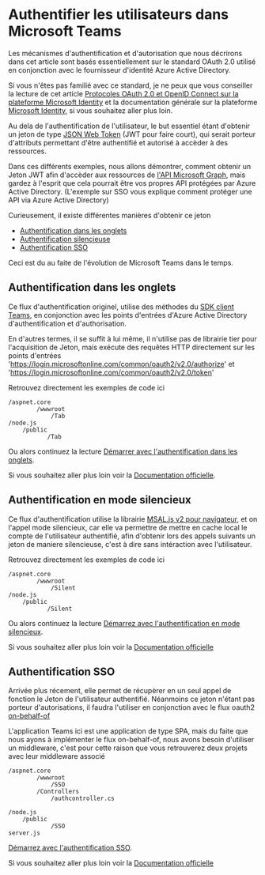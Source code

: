 # Authentifier les utilisateurs dans Microsoft Teams

Les mécanismes d'authentification et d'autorisation que nous décrirons dans cet article sont basés essentiellement sur le standard OAuth 2.0 utilisé en conjonction avec le fournisseur d'identité Azure Active Directory.

Si vous n'êtes pas familié avec ce standard, je ne peux que vous conseiller la lecture de cet article [Protocoles OAuth 2.0 et OpenID Connect sur la plateforme Microsoft Identity](https://docs.microsoft.com/fr-fr/azure/active-directory/develop/active-directory-v2-protocols) et la documentation générale sur la plateforme [Microsoft Identity](https://docs.microsoft.com/fr-fr/azure/active-directory/develop/), si vous souhaitez aller plus loin.

Au dela de l'authentification de l'utilisateur, le but essentiel étant d'obtenir un jeton de type [JSON Web Token](https://fr.wikipedia.org/wiki/JSON_Web_Token) (JWT pour faire court), qui serait porteur d'attributs permettant d'être authentifié et autorisé à accèder à des ressources.

Dans ces différents exemples, nous allons démontrer, comment obtenir un Jeton JWT afin d'accèder aux ressources de [l'API Microsoft Graph](https://docs.microsoft.com/fr-fr/graph/api/overview?view=graph-rest-1.0), mais gardez à l'esprit que cela pourrait être vos propres API protégées par Azure Active Directory. (L'exemple sur SSO vous explique comment protéger une API via Azure Active Directory)

Curieusement, il existe différentes manières d'obtenir ce jeton

* [Authentification dans les onglets](#Authentification-dans-les-onglets)
* [Authentification silencieuse](#Authentification-en-mode-silencieux)
* [Authentification SSO](#Authentification-SSO)

Ceci est du au faite de l'évolution de Microsoft Teams dans le temps.

## Authentification dans les onglets

Ce flux d'authentification originel, utilise des méthodes du [SDK client Teams](https://docs.microsoft.com/fr-fr/javascript/api/overview/msteams-client?view=msteams-client-js-latest), en conjonction avec les points d'entrées d'Azure Active Directory d'authentification et d'authorisation.

En d'autres termes, il se suffit à lui même, il n'utilise pas de librairie tier pour l'acquisition de Jeton, mais exécute des requêtes HTTP directement sur les points d'entrées 'https://login.microsoftonline.com/common/oauth2/v2.0/authorize' et 'https://login.microsoftonline.com/common/oauth2/v2.0/token'

Retrouvez directement les exemples de code ici

    /aspnet.core
            /wwwroot
                /Tab            
    /node.js
        /public
               /Tab    

Ou alors continuez la lecture [Démarrer avec l'authentification dans les onglets](./Tab.md).

Si vous souhaitez aller plus loin voir la [Documentation officielle](https://docs.microsoft.com/fr-fr/microsoftteams/platform/tabs/how-to/authentication/auth-flow-tab).

## Authentification en mode silencieux

Ce flux d'authentification utilise la librairie [MSAL.js v2 pour navigateur](https://github.com/AzureAD/microsoft-authentication-library-for-js/tree/dev/lib/msal-browser), et on l'appel mode silencieux, car elle va permettre de mettre en cache local le compte de l'utilisateur authentifié, afin d'obtenir lors des appels suivants un jeton de maniere silencieuse, c'est à dire sans intéraction avec l'utilisateur.

Retrouvez directement les exemples de code ici

    /aspnet.core
            /wwwroot
                /Silent            
    /node.js
        /public
               /Silent    

Ou alors continuez la lecture [Démarrez avec l'authentification en mode silencieux](./Silent.md).

Si vous souhaitez aller plus loin voir la [Documentation officielle](https://docs.microsoft.com/fr-fr/microsoftteams/platform/tabs/how-to/authentication/auth-silent-aad)

## Authentification SSO

Arrivée plus récement, elle permet de récupèrer en un seul appel de fonction le Jeton de l'utilisateur authentifié. 
Néanmoins ce jeton n'étant pas porteur d'autorisations, il faudra l'utiliser en conjonction avec le flux oauth2 [on-behalf-of](https://docs.microsoft.com/fr-fr/azure/active-directory/develop/v2-oauth2-on-behalf-of-flow)

L'application Teams ici est une application de type SPA, mais du faite que nous ayons à implémenter le flux on-behalf-of, nous avons besoin d'utiliser un middleware, c'est pour cette raison que vous retrouverez deux projets avec leur middleware associé

    /aspnet.core
            /wwwroot
                /SSO
            /Controllers
                /authcontroller.cs

    /node.js
        /public
                /SSO
    server.js


[Démarrez avec l'authentification SSO](./SSO.md).

Si vous souhaitez aller plus loin voir la [Documentation officielle](https://docs.microsoft.com/fr-fr/microsoftteams/platform/tabs/how-to/authentication/auth-aad-sso) 